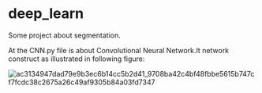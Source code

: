 # deep_learn
Some project about segmentation.

At the CNN.py file is about Convolutional Neural Network.It network construct as illustrated in following figure:

![ac3134947dad79e9b3ec6b14cc5b2d41_9708ba42c4bf48fbbe5615b747cf7fcdc38c2675a26c49af9305b84a03fd7347](https://user-images.githubusercontent.com/52951620/151164015-fe26e617-61d5-4b7b-b203-d8d117dc1a73.jpg)
